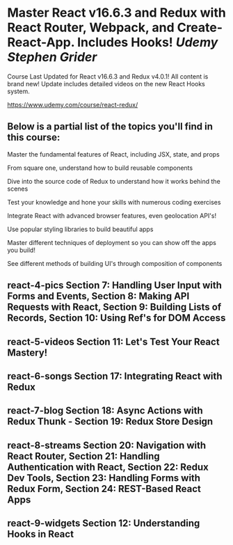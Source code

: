 # Master React v16.6.3 and Redux with React Router, Webpack, and Create-React-App. Includes Hooks! *Udemy Stephen Grider* 

Course Last Updated for React v16.6.3 and Redux v4.0.1!  All content is brand new!  Update includes detailed videos on the new React Hooks system.

https://www.udemy.com/course/react-redux/

## Below is a partial list of the topics you'll find in this course:

Master the fundamental features of React, including JSX, state, and props

From square one, understand how to build reusable components

Dive into the source code of Redux to understand how it works behind the scenes

Test your knowledge and hone your skills with numerous coding exercises

Integrate React with advanced browser features, even geolocation API's!

Use popular styling libraries to build beautiful apps

Master different techniques of deployment so you can show off the apps you build!

See different methods of building UI's through composition of components

## react-4-pics Section 7: Handling User Input with Forms and Events, Section 8: Making API Requests with React, Section 9: Building Lists of Records, Section 10: Using Ref's for DOM Access
## react-5-videos Section 11: Let's Test Your React Mastery!
## react-6-songs Section 17: Integrating React with Redux
## react-7-blog Section 18: Async Actions with Redux Thunk - Section 19: Redux Store Design
## react-8-streams Section 20: Navigation with React Router, Section 21: Handling Authentication with React, Section 22: Redux Dev Tools, Section 23: Handling Forms with Redux Form, Section 24: REST-Based React Apps
## react-9-widgets Section 12: Understanding Hooks in React
